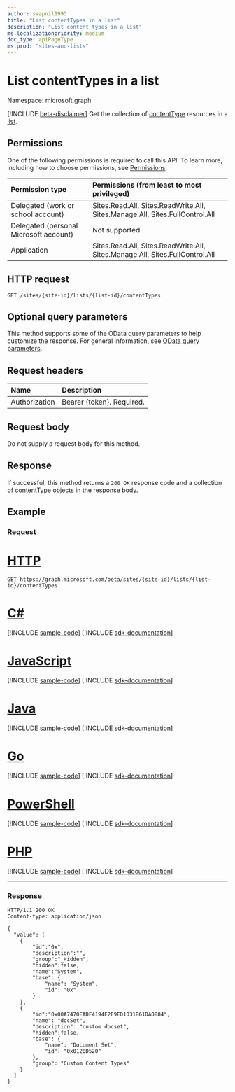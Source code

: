 ```yaml
---
author: swapnil1993
title: "List contentTypes in a list"
description: "List content types in a list"
ms.localizationpriority: medium
doc_type: apiPageType
ms.prod: "sites-and-lists"
---
```


# List contentTypes in a list
Namespace: microsoft.graph

[!INCLUDE [beta-disclaimer](../../includes/beta-disclaimer.md)]
Get the collection of [contentType][contentType] resources in a [list][].

## Permissions

One of the following permissions is required to call this API. To learn more, including how to choose permissions, see [Permissions](/graph/permissions-reference).

|Permission type      | Permissions (from least to most privileged)              |
|:--------------------|:---------------------------------------------------------|
|Delegated (work or school account) | Sites.Read.All, Sites.ReadWrite.All, Sites.Manage.All, Sites.FullControl.All    |
|Delegated (personal Microsoft account) | Not supported.    |
|Application | Sites.Read.All, Sites.ReadWrite.All, Sites.Manage.All, Sites.FullControl.All |

## HTTP request
<!-- {
  "blockType": "ignored"
}
-->
```http
GET /sites/{site-id}/lists/{list-id}/contentTypes
```

## Optional query parameters

This method supports some of the OData query parameters to help customize the response. For general information, see [OData query parameters](/graph/query-parameters).

## Request headers
|Name|Description|
|:---|:---|
|Authorization|Bearer {token}. Required.|

## Request body
Do not supply a request body for this method.

## Response

If successful, this method returns a `200 OK` response code and a collection of [contentType](../resources/contenttype.md) objects in the response body.

## Example

### Request


# [HTTP](#tab/http)
<!-- { "blockType": "request", "name": "enum_contentTypes_site_list"} -->

```msgraph-interactive
GET https://graph.microsoft.com/beta/sites/{site-id}/lists/{list-id}/contentTypes
```

# [C#](#tab/csharp)
[!INCLUDE [sample-code](../includes/snippets/csharp/enum-contenttypes-site-list-csharp-snippets.md)]
[!INCLUDE [sdk-documentation](../includes/snippets/snippets-sdk-documentation-link.md)]

# [JavaScript](#tab/javascript)
[!INCLUDE [sample-code](../includes/snippets/javascript/enum-contenttypes-site-list-javascript-snippets.md)]
[!INCLUDE [sdk-documentation](../includes/snippets/snippets-sdk-documentation-link.md)]

# [Java](#tab/java)
[!INCLUDE [sample-code](../includes/snippets/java/enum-contenttypes-site-list-java-snippets.md)]
[!INCLUDE [sdk-documentation](../includes/snippets/snippets-sdk-documentation-link.md)]

# [Go](#tab/go)
[!INCLUDE [sample-code](../includes/snippets/go/enum-contenttypes-site-list-go-snippets.md)]
[!INCLUDE [sdk-documentation](../includes/snippets/snippets-sdk-documentation-link.md)]

# [PowerShell](#tab/powershell)
[!INCLUDE [sample-code](../includes/snippets/powershell/enum-contenttypes-site-list-powershell-snippets.md)]
[!INCLUDE [sdk-documentation](../includes/snippets/snippets-sdk-documentation-link.md)]

# [PHP](#tab/php)
[!INCLUDE [sample-code](../includes/snippets/php/enum-contenttypes-site-list-php-snippets.md)]
[!INCLUDE [sdk-documentation](../includes/snippets/snippets-sdk-documentation-link.md)]

---


### Response

<!-- {
  "blockType": "response",
  "truncated": true,
  "@odata.type": "Collection(microsoft.graph.contentType)"
}
-->

```http
HTTP/1.1 200 OK
Content-type: application/json

{
  "value": [
    {
        "id":"0x",
        "description":"",
        "group":"_Hidden",
        "hidden":false,
        "name":"System",
        "base": {
            "name": "System",
            "id": "0x"
        }
    },
    {
        "id":"0x00A7470EADF4194E2E9ED1031B61DA0884",
        "name": "docSet",
        "description": "custom docset",
        "hidden":false,
        "base": {
            "name": "Document Set",
            "id": "0x0120D520"
        },
        "group": "Custom Content Types"
    }
  ]
}
```


[contentType]: ../resources/contentType.md
[list]: ../resources/list.md
